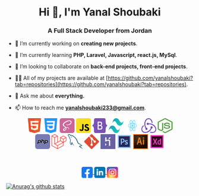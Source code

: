 <h1 align="center">Hi 👋, I'm Yanal Shoubaki</h1>
<h3 align="center">A Full Stack Developer from Jordan</h3>

- 🔭 I’m currently working on **creating new projects**.

- 🌱 I’m currently learning **PHP, Laravel, Javascript, react.js, MySql**.

- 👯 I’m looking to collaborate on **back-end projects, front-end projects**.

- 👨‍💻 All of my projects are available at [https://github.com/yanalshoubaki?tab=repositories](https://github.com/yanalshoubaki?tab=repositories).

- 💬 Ask me about **everything.**

- 📫 How to reach me **yanalshoubaki233@gmail.com**.

<p align="center">
  <img src="https://raw.githubusercontent.com/yanalshoubaki/yanalshoubaki/main/icons/html.svg" alt="html5" width="40" height="40"/>
  <img src="https://raw.githubusercontent.com/yanalshoubaki/yanalshoubaki/main/icons/css.svg" alt="css3" width="40" height="40"/> 
  <img src="https://raw.githubusercontent.com/yanalshoubaki/yanalshoubaki/main/icons/sass.svg" alt="sass" width="40" height="40"/> 
  <img src="https://raw.githubusercontent.com/yanalshoubaki/yanalshoubaki/main/icons/javascript.svg" alt="javascript" width="40" height="40"/> 
    <img src="https://raw.githubusercontent.com/yanalshoubaki/yanalshoubaki/main/icons/bootstrap-5-1.svg" alt="sass" width="40" height="40"/> 
  <img src="https://raw.githubusercontent.com/yanalshoubaki/yanalshoubaki/main/icons/tailwindcss.svg" alt="sass" width="40" height="40"/> 
  <img src="https://raw.githubusercontent.com/yanalshoubaki/yanalshoubaki/main/icons/reactjs.svg" alt="sass" width="40" height="40"/> 
  <img src="https://raw.githubusercontent.com/yanalshoubaki/yanalshoubaki/main/icons/redux.svg" alt="sass" width="40" height="40"/> 
  <img src="https://raw.githubusercontent.com/yanalshoubaki/yanalshoubaki/main/icons/nodejs.svg" alt="sass" width="40" height="40"/> 
  <br>
  <img src="https://raw.githubusercontent.com/yanalshoubaki/yanalshoubaki/main/icons/php.svg" alt="php" width="40" height="40"/> 
    <img src="https://raw.githubusercontent.com/yanalshoubaki/yanalshoubaki/main/icons/laravel.svg" alt="sass" width="40" height="40"/> 
  <img src="https://raw.githubusercontent.com/yanalshoubaki/yanalshoubaki/main/icons/mysql.svg" alt="sass" width="40" height="40"/> 
  <img src="https://raw.githubusercontent.com/yanalshoubaki/yanalshoubaki/main/icons/git-icon.svg" alt="sass" width="40" height="40"/> 
  <img src="https://raw.githubusercontent.com/yanalshoubaki/yanalshoubaki/main/icons/heroku-4.svg" alt="sass" width="40" height="40"/> 
  <img src="https://raw.githubusercontent.com/yanalshoubaki/yanalshoubaki/main/icons/adobe%20(2).svg" alt="adobephotoshop" width="40" height="40"/> 
  <img src="https://raw.githubusercontent.com/yanalshoubaki/yanalshoubaki/main/icons/adobe%20(1).svg" alt="adobeillustrator" width="40" height="40"/> 
  <img src="https://raw.githubusercontent.com/yanalshoubaki/yanalshoubaki/main/icons/adobe.svg" alt="adobexd" width="40" height="40"/> 
</p>
<br>
<p align="center">
<a href="https://www.facebook.com/yanalalshoubaki/" target="blank">
  <img align="center" src="https://raw.githubusercontent.com/yanalshoubaki/yanalshoubaki/main/icons/facebook.svg" alt="yanalalshoubaki" height="30" width="30" />
</a>
<a href="https://linkedin.com/in/yanalshoubaki" target="blank">
  <img align="center" src="https://raw.githubusercontent.com/yanalshoubaki/yanalshoubaki/main/icons/linkedin.svg" alt="yanalshoubaki" height="30" width="30" />
</a>
<a href="https://instagram.com/yanalshoubakii" target="blank">
  <img align="center" src="https://raw.githubusercontent.com/yanalshoubaki/yanalshoubaki/main/icons/instagram.svg" alt="yanalshoubakii" height="30" width="30" /></a>
</p>


[![Anurag's github stats](https://github-readme-stats.vercel.app/api?username=yanalshoubaki&show_icons=true)](https://github.com/anuraghazra/github-readme-stats)
